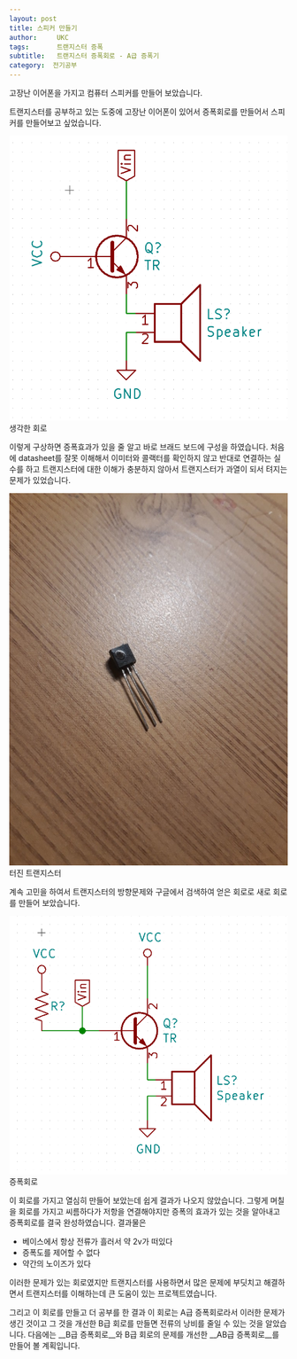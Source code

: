 ```yaml
---
layout: post
title: 스피커 만들기 
author:     UKC
tags: 		트랜지스터 증폭
subtitle:  	트랜지스터 증폭회로 - A급 증폭기
category:  전기공부
---
```


고장난 이어폰을 가지고 컴퓨터 스피커를 만들어 보았습니다.

 트랜지스터를 공부하고 있는 도중에 고장난 이어폰이 있어서 증폭회로를 만들어서 스피커를 만들어보고 싶었습니다. 


![머리에서 나온 회로](/img/2019_01_05/UKC_TR_apm.png)생각한 회로

 이렇게 구상하면 증폭효과가 있을 줄 알고 바로 브래드 보드에 구성을 하였습니다. 처음에 datasheet를 잘못 이해해서 이미터와 콜랙터를 확인하지 않고 반대로 연결하는 실수를 하고 트랜지스터에 대한 이해가 충분하지 않아서 트랜지스터가 과열이 되서 텨지는 문제가 있었습니다.

![트랜지스터 머리터짐](/img/2019_01_05/TR_boom.jpg)터진 트랜지스터

계속 고민을 하여서 트랜지스터의 방향문제와 구글에서 검색하여 얻은 회로로 새로 회로를 만들어 보았습니다. 

![트랜지스터 증폭 회로](/img/2019_01_05/SPK_amp.png)증폭회로

이 회로를 가지고 열심히 만들어 보았는데 쉽게 결과가 나오지 않았습니다. 그렇게 며칠을 회로를 가지고 씨름하다가 저항을 연결해야지만 증폭의 효과가 있는 것을 알아내고 증폭회로를 결국 완성하였습니다. 결과물은 

* 베이스에서 항상 전류가 흘러서 약 2v가 떠있다
* 증폭도를 제어할 수 없다
* 약간의 노이즈가 있다

이러한 문제가 있는 회로였지만 트랜지스터를 사용하면서 많은 문제에 부딧치고 해결하면서 트랜지스터를 이해하는데 큰 도움이 있는 프로젝트였습니다. 

그리고 이 회로를 만들고 더 공부를 한 결과 이 회로는 A급 증폭회로라서 이러한 문제가 생긴 것이고 그 것을 개선한 B급 회로를 만들면 전류의 낭비를 줄일 수 있는 것을 알았습니다. 다음에는 __B급 증폭회로__와
B급 회로의 문제를 개선한 __AB급 증폭회로__를 만들어 볼 계획입니다.

